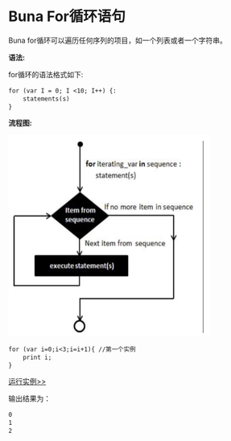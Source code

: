 # Buna For循环语句

Buna for循环可以遍历任何序列的项目，如一个列表或者一个字符串。

**语法:**

for循环的语法格式如下:

```
for (var I = 0; I <10; I++) {:
    statements(s)
}
```

**流程图:**

<img src="./assets/for.png" alt = "for" title = "for-png" width = "400" height="400"/>

```
for (var i=0;i<3;i=i+1){ //第⼀个实例
    print i;
}
```

<!-- 本地 -->
<!-- [运行实例>>](http://127.0.0.1:4000/run.html?model=Buna7_1) -->
<!-- 测试 -->
<!-- [运行实例>>](http://10.0.248.222:86/run.html?model=Buna7_1) -->
<!-- 生产 -->
[运行实例>>](http://buna.bacx.io/run.html?model=Buna7_1)

输出结果为：

```
0
1
2
```



